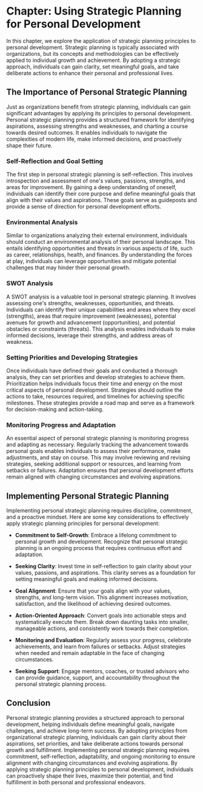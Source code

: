 Chapter: Using Strategic Planning for Personal Development
==========================================================

In this chapter, we explore the application of strategic planning principles to personal development. Strategic planning is typically associated with organizations, but its concepts and methodologies can be effectively applied to individual growth and achievement. By adopting a strategic approach, individuals can gain clarity, set meaningful goals, and take deliberate actions to enhance their personal and professional lives.

The Importance of Personal Strategic Planning
---------------------------------------------

Just as organizations benefit from strategic planning, individuals can gain significant advantages by applying its principles to personal development. Personal strategic planning provides a structured framework for identifying aspirations, assessing strengths and weaknesses, and charting a course towards desired outcomes. It enables individuals to navigate the complexities of modern life, make informed decisions, and proactively shape their future.

### Self-Reflection and Goal Setting

The first step in personal strategic planning is self-reflection. This involves introspection and assessment of one's values, passions, strengths, and areas for improvement. By gaining a deep understanding of oneself, individuals can identify their core purpose and define meaningful goals that align with their values and aspirations. These goals serve as guideposts and provide a sense of direction for personal development efforts.

### Environmental Analysis

Similar to organizations analyzing their external environment, individuals should conduct an environmental analysis of their personal landscape. This entails identifying opportunities and threats in various aspects of life, such as career, relationships, health, and finances. By understanding the forces at play, individuals can leverage opportunities and mitigate potential challenges that may hinder their personal growth.

### SWOT Analysis

A SWOT analysis is a valuable tool in personal strategic planning. It involves assessing one's strengths, weaknesses, opportunities, and threats. Individuals can identify their unique capabilities and areas where they excel (strengths), areas that require improvement (weaknesses), potential avenues for growth and advancement (opportunities), and potential obstacles or constraints (threats). This analysis enables individuals to make informed decisions, leverage their strengths, and address areas of weakness.

### Setting Priorities and Developing Strategies

Once individuals have defined their goals and conducted a thorough analysis, they can set priorities and develop strategies to achieve them. Prioritization helps individuals focus their time and energy on the most critical aspects of personal development. Strategies should outline the actions to take, resources required, and timelines for achieving specific milestones. These strategies provide a road map and serve as a framework for decision-making and action-taking.

### Monitoring Progress and Adaptation

An essential aspect of personal strategic planning is monitoring progress and adapting as necessary. Regularly tracking the advancement towards personal goals enables individuals to assess their performance, make adjustments, and stay on course. This may involve reviewing and revising strategies, seeking additional support or resources, and learning from setbacks or failures. Adaptation ensures that personal development efforts remain aligned with changing circumstances and evolving aspirations.

Implementing Personal Strategic Planning
----------------------------------------

Implementing personal strategic planning requires discipline, commitment, and a proactive mindset. Here are some key considerations to effectively apply strategic planning principles for personal development:

* **Commitment to Self-Growth**: Embrace a lifelong commitment to personal growth and development. Recognize that personal strategic planning is an ongoing process that requires continuous effort and adaptation.

* **Seeking Clarity**: Invest time in self-reflection to gain clarity about your values, passions, and aspirations. This clarity serves as a foundation for setting meaningful goals and making informed decisions.

* **Goal Alignment**: Ensure that your goals align with your values, strengths, and long-term vision. This alignment increases motivation, satisfaction, and the likelihood of achieving desired outcomes.

* **Action-Oriented Approach**: Convert goals into actionable steps and systematically execute them. Break down daunting tasks into smaller, manageable actions, and consistently work towards their completion.

* **Monitoring and Evaluation**: Regularly assess your progress, celebrate achievements, and learn from failures or setbacks. Adjust strategies when needed and remain adaptable in the face of changing circumstances.

* **Seeking Support**: Engage mentors, coaches, or trusted advisors who can provide guidance, support, and accountability throughout the personal strategic planning process.

Conclusion
----------

Personal strategic planning provides a structured approach to personal development, helping individuals define meaningful goals, navigate challenges, and achieve long-term success. By adopting principles from organizational strategic planning, individuals can gain clarity about their aspirations, set priorities, and take deliberate actions towards personal growth and fulfillment. Implementing personal strategic planning requires commitment, self-reflection, adaptability, and ongoing monitoring to ensure alignment with changing circumstances and evolving aspirations. By applying strategic planning principles to personal development, individuals can proactively shape their lives, maximize their potential, and find fulfillment in both personal and professional endeavors.
